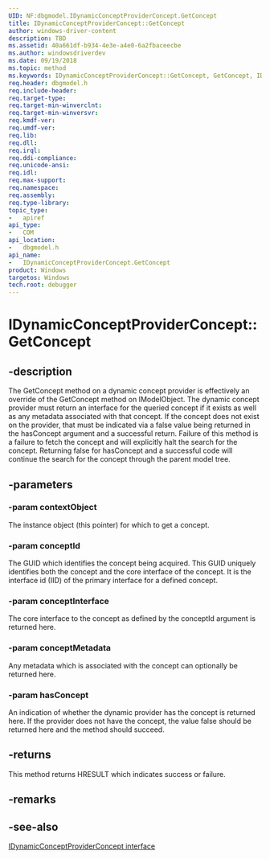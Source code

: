 ```yaml
---
UID: NF:dbgmodel.IDynamicConceptProviderConcept.GetConcept
title: IDynamicConceptProviderConcept::GetConcept
author: windows-driver-content
description: TBD
ms.assetid: 40a661df-b934-4e3e-a4e0-6a2fbaceecbe
ms.author: windowsdriverdev
ms.date: 09/19/2018
ms.topic: method
ms.keywords: IDynamicConceptProviderConcept::GetConcept, GetConcept, IDynamicConceptProviderConcept.GetConcept, IDynamicConceptProviderConcept::GetConcept, IDynamicConceptProviderConcept.GetConcept
req.header: dbgmodel.h
req.include-header:
req.target-type:
req.target-min-winverclnt:
req.target-min-winversvr:
req.kmdf-ver:
req.umdf-ver:
req.lib:
req.dll:
req.irql: 
req.ddi-compliance:
req.unicode-ansi:
req.idl:
req.max-support:
req.namespace:
req.assembly:
req.type-library: 
topic_type: 
-	apiref
api_type: 
-	COM
api_location: 
-	dbgmodel.h
api_name: 
-	IDynamicConceptProviderConcept.GetConcept
product: Windows
targetos: Windows
tech.root: debugger
---
```


# IDynamicConceptProviderConcept::GetConcept


## -description

The GetConcept method on a dynamic concept provider is effectively an override of the GetConcept method on IModelObject. The dynamic concept provider must return an interface for the queried concept if it exists as well as any metadata associated with that concept. If the concept does not exist on the provider, that must be indicated via a false value being returned in the hasConcept argument and a successful return. Failure of this method is a failure to fetch the concept and will explicitly halt the search for the concept. Returning false for hasConcept and a successful code will continue the search for the concept through the parent model tree. 

## -parameters

### -param contextObject
The instance object (this pointer) for which to get a concept.

### -param conceptId
The GUID which identifies the concept being acquired. This GUID uniquely identifies both the concept and the core interface of the concept. It is the interface id (IID) of the primary interface for a defined concept.

### -param conceptInterface
The core interface to the concept as defined by the conceptId argument is returned here.

### -param conceptMetadata
Any metadata which is associated with the concept can optionally be returned here.

### -param hasConcept
An indication of whether the dynamic provider has the concept is returned here. If the provider does not have the concept, the value false should be returned here and the method should succeed.


## -returns
This method returns HRESULT which indicates success or failure.

## -remarks

## -see-also


[IDynamicConceptProviderConcept interface](nn-dbgmodel-idynamicconceptproviderconcept.md)
